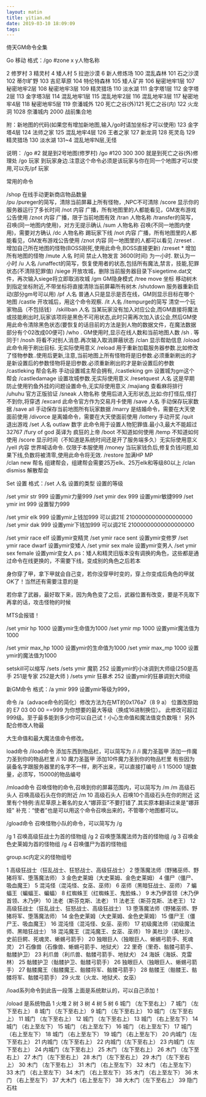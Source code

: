 ```yaml
---
layout: matin
title: yitian.md
date: 2019-03-10 18:09:09
tags:
---
```


倚天GM命令全集

Go 移动
格式：/go #zone x y人物名称

  2 修罗村        3 精灵村           4 矮人村           5 拉逊沙漠         6 新人修炼场
100 混乱森林    101 石之沙漠       102 蒂尔旷野       103 吉尼草原       104 特伦特森林
105 矮人矿井    106 秘密地牢1层    107 秘密地牢2层    108 秘密地牢3层    109 精灵猎场
110 淡水湖      111 金字塔1层      112 金字塔2层      113 金字塔3层      114 混乱地牢1层
115 混乱地牢2层 116 混乱地牢3层    117 秘密地牢4层    118 秘密地牢5层    119 奈潘城外
120 死亡之谷(外)121 死亡之谷(内)   122 火龙洞        1028 奈潘城内      2000 战前集合地

附：新地图的代码(如果您有增加新地图,输入/go时请加坐标才可以使用)
123 金字塔4层   124 法师之家       125 混乱地牢4层   126 王者之家        127 新龙洞
128 死灵岛      129 精灵猎场       130 淡水湖      131~4 混乱地牢N层,无怪

说明：
/go #2  就是到2号地图(修罗村)
/go #120 300 300  就是到死亡之谷(外)修理处
/go 玩家 到玩家身边.注意这个命令必须是该玩家与你在同一个地图才可以使用,可以先/pf 玩家



常用的命令



/shop                   在线手动更新商店物品数量     
/pu                     /pureger的简写，清除当前屏幕上所有怪物，,NPC不可清除
/score                  显示你的服务器运行了多长时间
/not  内容              广播，所有地图里的人都能看见，GM发布游戏公告使用
/znot 内容              广播，限于当前地图有效
/tran 人物名称          /transfer的简写，召唤(同一地图内使用)，对方无提示确认
/sum  人物名称          召唤(不同一地图内使用)，需要对方确认
/dc   人物名称          踢玩家下线
/not  内容              广播，所有地图里的人都能看见，GM发布游戏公告使用
/znot 内容              同一地图里的人都可以看见
/zreset .               增加自己所在地图的怪物(BOSS刚死,使用此命令,BOSS直接更新)
/zreset *               增加所有地图的怪物
/mute 人名 时间          禁止人物发言  3600(时间) 为一小时. 默认为一小时
/u 人名                 /unaffect的简写，恢复使用者的状态,包括所有魔法,禁言，技能,犯罪状态(不清除犯罪值)
/siege                  开放攻城，删除当前服务器目录下siegetime.dat文件，再次输入siege将立即取消攻城
/gm                     GM隐身模式
/tree move 坐标         移动树木到指定坐标附近,不带坐标将直接清除当前屏幕所有树木
/shutdown               服务器重新启动(部分gm号可以用)
/pf 人名                普通人只是显示是否在线，GM则显示目标在哪个地图
/castle                 开攻城后，用这个命令观察.
/it 人名                /itempurge的简写 清空一个玩家物品（不包括钱）
/skillban  人名         当某玩家没有加入对应公会,而GM直接将魔法或技能刷出时,玩家该项将是黑色不可用状态,此时只需再次加入该公会,然后GM使用此命令清除黑色状态(要恢复的话目前的方法是到人物的数据文件，在魔法数据部分有个02改成00便可)
/who .                  GM使用时,显示在线人数和当前地图人数
/sh .                   等同于!
/nosh                   将看不对别人消息.再次输入取消屏蔽状态
/clan                   显示帮助信息
/oload                  此命令用于刷出目标. 无实际使用意义
/reload                 用于重新加载服务器参数.比如修改了怪物参数..使用后更新,注意,当前地图上所有怪物将是旧参数.必须重新刷出的才是新设置后的参数怪物将是旧参数.必须重新刷出的才是新设置后的参数
/castleking 帮会名称    手动设置城主帮会拥有,
/castleking gm  设置城为gm这个帮会
/castledamage           设置攻城参数.无实际使用意义
/resetquest 人名        这是早期防止使用钓鱼外挂的问题设置命令,无实际使用意义
/majiang                查看麻将排行
/uhuhu                  官方正版验证
/sneak 人物名称         使用后进入无形状态,比如:你打怪后,怪打不到你,将穿透
/excard                 此命令官方作为交易月卡使用
/save 人名              手动保存玩家数据
/save all               手动保存当前地图所有玩家数据
/marry                  是结婚命令，需要在大天使面前使用
/divorce                是离婚命令，需要在大天使面前使用
/lottery                手动开奖
/quit                   退出游戏
/set 人名 outlaw 数字   此命令用于设置人物犯罪值.最小3,最大不能超过32767
/fury of god            英译为 疯狂的上帝
/boot                   不知道如何使用
/temp                   不知道如何使用
/score                  显示时间（不知道是系统时间还是开了服务端多久）无实际使用意义
/yell 内容              世界喊话命令. 仅限于本服使用
/money                  当玩家钱负后,修复负钱问题,如果下线,负数将被清零,使用此命令将无效.
/restore                加满HP MP              
/clan new 帮名          组建帮会，组建帮会需要25万elk、25万elk和等级80以上
/clan dismiss           解散帮会

Set 设置
格式：/set 人名 设置的类型 设置的等级

/set ymir str 999       设置ymir力量999
/set ymir dex 999       设置ymir敏捷999
/set ymir int 999       设置智力999

/set ymir elk 999       设置ymir上钱加999  可以调21E   21000000000000000000
/set ymir dak 999       设置ymir下钱加999  可以调21E   21000000000000000000

/set ymir race elf      设置ymir变精灵
/set ymir race sent     设置ymir变修罗
/set ymir race dwarf    设置ymir变矮人
/set ymir sex male      设置ymir变男人
/set ymir sex female    设置ymir变女人
ps：矮人和精灵旧版本没有调换的角色，这些都是通过命令在线更换的，不需要下线，变成别的角色之后若本

身你穿了甲，拿下甲就会自己变，若你没穿甲时变的，穿上你变成后角色的甲就OK了！当然还有需要注意的是

若你拿了武器，最好取下来，因为角色变了之后，武器位置有改变，要是不先取下再拿的话，攻击怪物的时候

MTS会报错！

/set ymir hp 1000       设置ymir生命值为1000
/set ymir mp 1000       设置ymir魔法值为1000

/set ymir max_hp 1000   设置ymir的生命值为1000
/set ymir max_mp 1000   设置ymir的魔法值为1000

setskill可以缩写 /sets
/sets ymir 魔箭 252     设置ymir的小冰调到大师级(250是高手 251是专家 252是大师 )
/sets ymir 狂暴术 252   设置ymir的狂暴调到大师级

新GM命令
格式：/a ymir 999       设置ymir等级为999，

命令 /a（advace命令的简化）修改方法为在MT的0x176a7（8 9 a）
位置改原始的 E7 03 00 00 ==999 为你想要的最大等级（换成16进制换位）。
此修改可超过999级。至于最多能到多少你可以自己试！小心生命值和魔法值变负数哦！ 另外配合修改人物最

大生命值和最大魔法值命令修改。

load命令
/iload命令             添加东西到物品栏，可以简写为 /i
/i 魔力圣盔甲          添加一件魔力圣到你的物品栏里
/i 10 魔力圣盔甲       添加10件魔力圣到你的物品栏里
有些因为装备名字跟服务器里的名字不一样，刷不出来，可以直接打编号
/i 1 15000            1是数量，必须写，15000的物品编号


/mload命令            召唤怪物的命令,召唤到你的屏幕范围内，可以简写为 /m
/m 高级石头人         召唤高级石头在你的附近
/m 10 高级石头人      召唤10个高级石头在你的附近
这里有个特例:吉尼草原上著名的女人“娜菲亚”不要打错了.其实原本翻译过来是"娜菲娅"
补充：“使者”也是可以用这个命令召唤出来的，不管哪个地图都可以。


/gload命令            召唤怪物小队的命令，可以简写为 /g

/g 1                  召唤高级狂战士为首的怪物组
/g 2                  召唤堕落魔法师为首的怪物组
/g 3                  召唤金色史莱姆为首的怪物组
/g 4                  召唤僵尸为首的怪物组


group.sc内定义的怪物组号

1         高级狂战士（狂乱战士、狂怒战士、高级狂战士）
2         堕落魔法师（野猪巫师、野猪将军、堕落魔法师）
3         金色史莱姆（大史莱姆、金色史莱姆）
4         僵尸（僵尸、吸血魔王）
5         混沌怪（混沌怪、女巫、巫师）
6         巫师（黑暗狂战士、巫师）
7         蝙蝠王（蝙蝠王、蝙蝠）
8         红蜘蛛王（红蜘蛛王、鬼脸蛛、）
9         木乃伊首领（木乃伊首领、木乃伊）
10        法老（斯芬克斯、法老）
11        法老王（斯芬克斯、法老王）
12        高级狂战士（狂乱战士、狂怒战士、高级狂战士）
13        堕落魔法师（野猪巫师、野猪将军、堕落魔法师）
14        金色史莱姆（大史莱姆、金色史莱姆）
15        僵尸王（僵尸王、吸血魔王）
16        混沌怪（混沌怪、女巫、巫师）
17        初级魔法师（初级魔法师、黑暗狂战士）
18        混沌魔王（混沌魔王、女巫、巫师）
19        美杜沙（美杜沙、史前巨鳄、死魂灵、蜥蜴弓箭手）
20        独眼巨人（独眼巨人、蜥蜴弓箭手、死魂灵）
21        石像兽（石像兽、蜥蜴弓箭手、地狱犬）
22        里奇（里奇、骷髅弓箭手、骷髅护卫）
23        利爪兽（利爪兽、骷髅弓箭手、地狱犬）
24        海妖（海妖、克雷林）
25        骷髅护卫（骷髅护卫、骷髅弓箭手）
26        独眼巨人（独眼巨人、蜥蜴弓箭手）
27        骷髅魔王（骷髅魔王、骷髅将军、骷髅弓箭手）
28        骷髅王（骷髅王、骷髅将军、骷髅弓箭手）
29        火龙（火龙、地狱犬、女巫）

/load系列命令到此告一段落 上面是系统默认的，可以自己添加！


/oload    是系统物品
1         火堆
2         树
3         树
4         树
5         树
6         城门  （左下至右上）
7         城门  （左下至右上）
8         城门  （左下至右上）
9         城门  （左下至右上）
10        城门  （左下至右上）
11        城门  （左下至右上）
12        城门  （左下至右上）
13        城门  （右上至左下）
14        城门  （右上至左下）
15        城门  （右上至左下）
16        城门  （右上至左下）
17        城门  （右上至左下）
18        城门  （右上至左下）
19        城门  （右上至左下）
20        内城门（左下至右上）
21        内城门（左下至右上）
22        内城门（左下至右上）
23        内城门（左下至右上）
24        内城门（左下至右上）
25        木门  （左下至右上）
26        木门  （左下至右上）
27        木门  （左下至右上）
28        木门  （左下至右上）
29        木门  （左下至右上）
30        木门  （左下至右上）
31        木门  （右上至左下）
32        木门  （右上至左下）
33        木门  （右上至左下）
34        木门  （右上至左下）
35        木门  （右上至左下）
36        木门  （右上至左下）
37        大木门（右上至左下）
38        大木门（左下至右上）
39        隐门石柱
